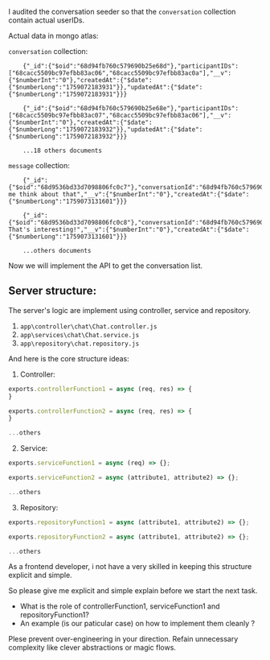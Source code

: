 I audited the conversation seeder so that the `conversation` collection contain actual userIDs.

Actual data in mongo atlas:

`conversation` collection:

```
    {"_id":{"$oid":"68d94fb760c579690b25e68d"},"participantIDs":["68cacc5509bc97efbb83ac06","68cacc5509bc97efbb83ac0a"],"__v":{"$numberInt":"0"},"createdAt":{"$date":{"$numberLong":"1759072183931"}},"updatedAt":{"$date":{"$numberLong":"1759072183931"}}}

    {"_id":{"$oid":"68d94fb760c579690b25e68e"},"participantIDs":["68cacc5509bc97efbb83ac07","68cacc5509bc97efbb83ac06"],"__v":{"$numberInt":"0"},"createdAt":{"$date":{"$numberLong":"1759072183932"}},"updatedAt":{"$date":{"$numberLong":"1759072183932"}}}

    ...18 others documents
```

`message` collection:

```
    {"_id":{"$oid":"68d9536bd33d7098806fc0c7"},"conversationId":"68d94fb760c579690b25e68d","senderId":"68cacc5509bc97efbb83ac06","content":"Let me think about that","__v":{"$numberInt":"0"},"createdAt":{"$date":{"$numberLong":"1759073131601"}}}

    {"_id":{"$oid":"68d9536bd33d7098806fc0c8"},"conversationId":"68d94fb760c579690b25e68d","senderId":"68cacc5509bc97efbb83ac0a","content":"Really? That's interesting!","__v":{"$numberInt":"0"},"createdAt":{"$date":{"$numberLong":"1759073131601"}}}

    ...others documents
```

Now we will implement the API to get the conversation list.

## Server structure:

The server's logic are implement using controller, service and repository.

1. `app\controller\chat\Chat.controller.js`
2. `app\services\chat\Chat.service.js`
3. `app\repository\chat.repository.js`

And here is the core structure ideas:

1. Controller:

```js
exports.controllerFunction1 = async (req, res) => {
}

exports.controllerFunction2 = async (req, res) => {
}

...others
```

2. Service:

```js
exports.serviceFunction1 = async (req) => {};

exports.serviceFunction2 = async (attribute1, attribute2) => {};

...others
```

3. Repository:

```js
exports.repositoryFunction1 = async (attribute1, attribute2) => {};

exports.repositoryFunction2 = async (attribute1, attribute2) => {};

...others
```

As a frontend developer, i not have a very skilled in keeping this structure explicit and simple.

So please give me explicit and simple explain before we start the next task.

- What is the role of controllerFunction1, serviceFunction1 and repositoryFunction1?
- An example (is our paticular case) on how to implement them cleanly ?

Plese prevent over-engineering in your direction. Refain unnecessary complexity like clever abstractions or magic flows.
